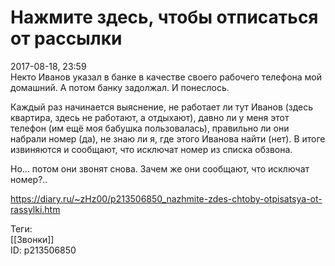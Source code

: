 Нажмите здесь, чтобы отписаться от рассылки
============================================

   
 2017-08-18, 23:59   
  Некто Иванов указал в банке в качестве своего рабочего телефона мой домашний. А потом банку задолжал. И понеслось.   
   
 Каждый раз начинается выяснение, не работает ли тут Иванов (здесь квартира, здесь не работают, а отдыхают), давно ли у меня этот телефон (им ещё моя бабушка пользовалась), правильно ли они набрали номер (да), не знаю ли я, где этого Иванова найти (нет). В итоге извиняются и сообщают, что исключат номер из списка обзвона.   
   
 Но... потом они звонят снова. Зачем же они сообщают, что исключат номер?..   
    
 <https://diary.ru/~zHz00/p213506850_nazhmite-zdes-chtoby-otpisatsya-ot-rassylki.htm>   
   
 Теги:   
 [[Звонки]]   
 ID: p213506850